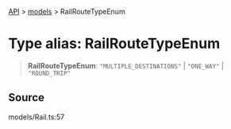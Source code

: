 [API](../../index.md) > [models](../index.md) > RailRouteTypeEnum

# Type alias: RailRouteTypeEnum

> **RailRouteTypeEnum**: `"MULTIPLE_DESTINATIONS"` \| `"ONE_WAY"` \| `"ROUND_TRIP"`

## Source

models/Rail.ts:57
